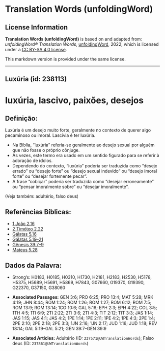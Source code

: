 # Translation Words (unfoldingWord)

## License Information

**Translation Words (unfoldingWord)** is based on and adapted from: _unfoldingWord® Translation Words_, [unfoldingWord](https://unfoldingword.org/utw), 2022, which is licensed under a [CC BY-SA 4.0 license](https://creativecommons.org/licenses/by-sa/4.0/legalcode.en).

This markdown version is provided under the same license.



--------------------------------

## Luxúria (id: 238113)

luxúria, lascivo, paixões, desejos
==================================

Definição:
----------

Luxúria é um desejo muito forte, geralmente no contexto de querer algo pecaminoso ou imoral. Lascívia é ter luxúria.

* Na Bíblia, “luxúria” referia\-se geralmente ao desejo sexual por alguém que não fosse o próprio cônjuge.
* Às vezes, este termo era usado em um sentido figurado para se referir à adoração de ídolos.
* Dependendo do contexto, “luxúria” poderia ser traduzida como “desejo errado” ou “desejo forte” ou “desejo sexual indevido” ou “desejo imoral forte” ou “desejar fortemente pecar”.
* A frase “cobiçar” poderia ser traduzida como “desejar erroneamente” ou “pensar imoralmente sobre” ou “desejar imoralmente”.

(Veja também: adultério, falso deus)

Referências Bíblicas:
---------------------

* [1 João 2\.16](https://ref.ly/1John2:16)
* [2 Timóteo 2\.22](https://ref.ly/2Tim2:22)
* [Gálatas 5\.16](https://ref.ly/Gal5:16)
* [Gálatas 5\.19–21](https://ref.ly/Gal5:19-Gal5:21)
* [Gênesis 39\.7–9](https://ref.ly/Gen39:7-Gen39:9)
* [Mateus 5\.28](https://ref.ly/Matt5:28)

Dados da Palavra:
-----------------

* Strong’s: H0183, H0185, H0310, H1730, H2181, H2183, H2530, H5178, H5375, H5689, H5691, H5869, H7843, G07660, G19370, G19390, G22370, G37150, G38060

* **Associated Passages:** GEN 3:6; PRO 6:25; PRO 13:4; MAT 5:28; MRK 4:19; JHN 8:44; ROM 1:24; ROM 1:26; ROM 1:27; ROM 6:12; ROM 7:5; ROM 13:9; ROM 13:14; 1CO 10:6; GAL 5:16; EPH 2:3; EPH 4:22; COL 3:5; 1TH 4:5; 1TI 6:9; 2TI 2:22; 2TI 3:6; 2TI 4:3; TIT 2:12; TIT 3:3; JAS 1:14; JAS 1:15; JAS 4:1; JAS 4:2; 1PE 1:14; 1PE 2:11; 1PE 4:2; 1PE 4:3; 2PE 1:4; 2PE 2:10; 2PE 2:18; 2PE 3:3; 1JN 2:16; 1JN 2:17; JUD 1:16; JUD 1:18; REV 18:14; GAL 5:19–GAL 5:21; GEN 39:7–GEN 39:9
* **Associated Articles:** Adultério (ID: `237571@UWTranslationWords`); Falso deus (ID: `237861@UWTranslationWords`)

